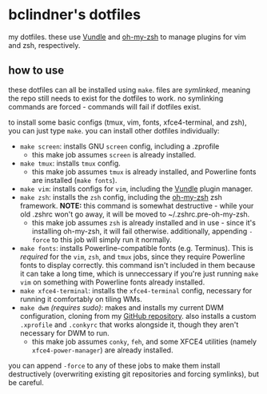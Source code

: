 # bclindner's dotfiles

my dotfiles. these use [Vundle](https://github.com/VundleVim/Vundle.vim) and [oh-my-zsh](https://github.com/robbyrussell/oh-my-zsh) to manage plugins for vim and zsh, respectively.

## how to use

these dotfiles can all be installed using `make`. files are *symlinked*, meaning the repo still needs to exist for the dotfiles to work. no symlinking commands are forced - commands will fail if dotfiles exist.

to install some basic configs (tmux, vim, fonts, xfce4-terminal, and zsh), you can just type `make`. you can install other dotfiles individually:

* `make screen`: installs GNU `screen` config, including a .zprofile
  * this make job assumes `screen` is already installed.
* `make tmux`: installs `tmux` config.
  * this make job assumes `tmux` is already installed, and Powerline fonts are installed (`make fonts`).
* `make vim`: installs configs for `vim`, including the [Vundle](https://github.com/VundleVim/Vundle.vim) plugin manager.
* `make zsh`: installs the `zsh` config, including the [oh-my-zsh](https://github.com/robbyrussell/oh-my-zsh) zsh framework. **NOTE:** this command is somewhat destructive - while your old .zshrc won't go away, it will be moved to ~/.zshrc.pre-oh-my-zsh.
  * this make job assumes `zsh` is already installed and in use - since it's installing oh-my-zsh, it will fail otherwise. additionally, appending `-force` to this job will simply run it normally.
* `make fonts`: installs Powerline-compatible fonts (e.g. Terminus). This is *required* for the `vim`, `zsh`, and `tmux` jobs, since they require Powerline fonts to display correctly. this command isn't included in them because it can take a long time, which is unneccessary if you're just running `make vim` on something with Powerline fonts already installed.
* `make xfce4-terminal`: installs the `xfce4-terminal` config, necessary for running it comfortably on tiling WMs.
* `make dwm` *(requires sudo)*: makes and installs my current DWM configuration, cloning from my [GitHub repository](https://github.com/bclindner/dwm). also installs a custom `.xprofile` and `.conkyrc` that works alongside it, though they aren't necessary for DWM to run.
  * this make job assumes `conky`, `feh`, and some XFCE4 utilities (namely `xfce4-power-manager`) are already installed.

you can append `-force` to any of these jobs to make them install destructively (overwriting existing git repositories and forcing symlinks), but be careful.
